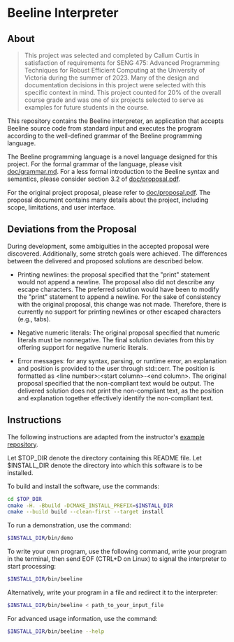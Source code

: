 # Beeline Interpreter

## About

> This project was selected and completed by Callum Curtis in satisfaction
of requirements for SENG 475: Advanced Programming Techniques for Robust
Efficient Computing at the University of Victoria during the summer of 2023.
Many of the design and documentation decisions in this project were selected
with this specific context in mind. This project counted for 20% of the overall
course grade and was one of six projects selected to serve as examples for
future students in the course.

This repository contains the Beeline interpreter, an application that accepts
Beeline source code from standard input and executes the program according to
the well-defined grammar of the Beeline programming language.

The Beeline programming language is a novel language designed for this
project. For the formal grammar of the language, please visit
[doc/grammar.md](doc/grammar.md). For a less formal introduction to the
Beeline syntax and semantics, please consider section 3.2 of
[doc/proposal.pdf](doc/proposal.pdf).

For the original project proposal, please refer to
[doc/proposal.pdf](doc/proposal.pdf). The proposal document contains many
details about the project, including scope, limitations, and user interface.

## Deviations from the Proposal

During development, some ambiguities in the accepted proposal were discovered.
Additionally, some stretch goals were achieved. The differences between the
delivered and proposed solutions are described below.

- Printing newlines: the proposal specified that the "print" statement would
  not append a newline. The proposal also did not describe any escape
  characters. The preferred solution would have been to modify the "print"
  statement to append a newline. For the sake of consistency with the original
  proposal, this change was not made. Therefore, there is currently no support
  for printing newlines or other escaped characters (e.g., tabs).

- Negative numeric literals: The original proposal specified that numeric
  literals must be nonnegative. The final solution deviates from this by
  offering support for negative numeric literals.

- Error messages: for any syntax, parsing, or runtime error, an explanation
  and position is provided to the user through std::cerr. The position is
  formatted as \<line number\>:\<start column\>-\<end column\>. The original proposal
  specified that the non-compliant text would be output. The delivered solution
  does not print the non-compliant text, as the position and explanation together
  effectively identify the non-compliant text.

## Instructions

The following instructions are adapted from the instructor's [example repository](https://github.com/mdadams/uvic_elec586_project_example/blob/master/README.txt).

Let $TOP_DIR denote the directory containing this README file.
Let $INSTALL_DIR denote the directory into which this
software is to be installed.

To build and install the software, use the commands:

```bash
cd $TOP_DIR
cmake -H. -Bbuild -DCMAKE_INSTALL_PREFIX=$INSTALL_DIR
cmake --build build --clean-first --target install
```

To run a demonstration, use the command:

```bash
$INSTALL_DIR/bin/demo
```

To write your own program, use the following command, write your program in
the terminal, then send EOF (CTRL+D on Linux) to signal the interpreter to start
processing:

```bash
$INSTALL_DIR/bin/beeline
```

Alternatively, write your program in a file and redirect it to the interpreter:

```bash
$INSTALL_DIR/bin/beeline < path_to_your_input_file
```

For advanced usage information, use the command:

```bash
$INSTALL_DIR/bin/beeline --help
```
